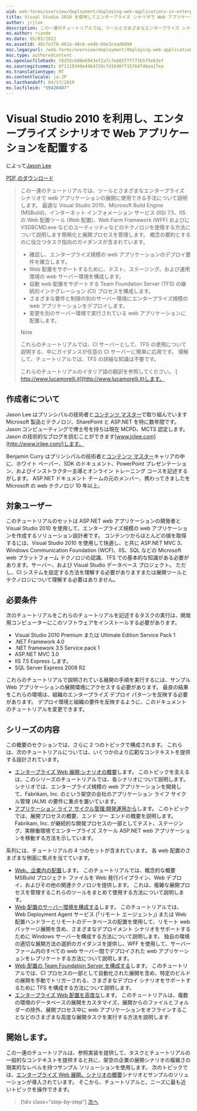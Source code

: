 ```yaml
---
uid: web-forms/overview/deployment/deploying-web-applications-in-enterprise-scenarios/deploying-web-applications-in-enterprise-scenarios
title: Visual Studio 2010 を使用してエンタープライズ シナリオで Web アプリケーションの配置 |Microsoft Docs
author: jrjlee
description: この一連のチュートリアルでは、ツールとさまざまなエンタープライズ シナリオで web アプリケーションの展開に使用できる手法について説明します。 最適な使用方法について説明しています.
ms.author: riande
ms.date: 05/03/2012
ms.assetid: 48cfe378-d62a-48c6-a4db-6be3cead6898
msc.legacyurl: /web-forms/overview/deployment/deploying-web-applications-in-enterprise-scenarios/deploying-web-applications-in-enterprise-scenarios
msc.type: authoredcontent
ms.openlocfilehash: f8d55cb98e6943ef2a7c7eb05f7f771b5f5e63ef
ms.sourcegitcommit: 0f1119340e4464720cfd16d0ff15764746ea1fea
ms.translationtype: MT
ms.contentlocale: ja-JP
ms.lasthandoff: 04/17/2019
ms.locfileid: "59420407"
---
```

# <a name="deploying-web-applications-in-enterprise-scenarios-using-visual-studio-2010"></a>Visual Studio 2010 を利用し、エンタープライズ シナリオで Web アプリケーションを配置する

によって[Jason Lee](https://github.com/jrjlee)

[PDF のダウンロード](https://msdnshared.blob.core.windows.net/media/MSDNBlogsFS/prod.evol.blogs.msdn.com/CommunityServer.Blogs.Components.WeblogFiles/00/00/00/63/56/8130.DeployingWebAppsInEnterpriseScenarios.pdf)

> この一連のチュートリアルでは、ツールとさまざまなエンタープライズ シナリオで web アプリケーションの展開に使用できる手法について説明します。 最適な Visual Studio 2010、Microsoft Build Engine (MSBuild)、インターネット インフォメーション サービス (IIS) 7.5、IIS の Web 配置ツール (Web 配置)、Web Farm Framework (WFF) およびに VSDBCMD.exe などのユーティリティなどのテクノロジを使用する方法について説明します簡略化と展開プロセスを管理します。 概念の要約とするのに役立つタスク指向のガイダンスが含まれています。
> 
> - 確認し、エンタープライズ規模の web アプリケーションのデプロイ要件を確立します。
> - Web 配置をサポートするために、テスト、ステージング、および運用環境の web サーバー環境を構成します。
> - 自動 web 配置をサポートする Team Foundation Server (TFS) の継続的インテグレーション (CI) プロセスを構成します。
> - さまざまな要件と制限の別のサーバー環境にエンタープライズ規模の web アプリケーションをデプロイします。
> - 変更を別のサーバー環境で実行されている web アプリケーションに配置します。
> 
> > [!NOTE]
> > これらのチュートリアルでは、CI サーバーとして、TFS の使用について説明する、中にガイダンスが任意の CI サーバーに簡単に応用です。 理解して、チュートリアルでは、TFS の詳細な知識は不要です。
> 
> 
> これらのチュートリアルのイタリア語の翻訳を参照してください。 [ http://www.lucamorelli.it](http://www.lucamorelli.it)します。


## <a name="about-the-authors"></a>作成者について

Jason Lee はプリンシパルの技術者と[コンテンツ マスター](http://www.contentmaster.com/)で取り組んでいます Microsoft 製品とテクノロジ、SharePoint と ASP.NET を特に数年間です。 Jason コンピューティングで博士号を持ちは現在 MCPD、MCTS 認定します。 Jason の技術的なブログを読むことができます[www.jrjlee.com](http://www.jrjlee.com/)します。

Benjamin Curry はプリンシパルの技術者と[コンテンツ マスター](http://www.contentmaster.com/)キャリアの中に、ホワイト ペーパー、SDK のドキュメント、PowerPoint プレゼンテーション、およびインストラクター主導とオンライン トレーニング コースを記述するがします。 ASP.NET ドキュメント チームの元のメンバー、携わってきましたを Microsoft の web テクノロジ 10 年以上。

## <a name="target-audience"></a>対象ユーザー

このチュートリアルのセットは ASP.NET web アプリケーションの開発者と Visual Studio 2010 を使用して、エンタープライズ規模の web アプリケーションを作成するソリューション設計者です。 コンテンツからほとんどの値を取得するには、Visual Studio 2010 を使用して快適し、と共に ASP.NET MVC 3、Windows Communication Foundation (WCF)、IIS、SQL などの Microsoft web プラットフォーム テクノロジの認識、TFS での基本的な知識がある必要があります。サーバー、および Visual Studio データベース プロジェクト。 ただし、CI システムを設定する方法を理解する必要がありますまたは展開ツールとテクノロジについて理解する必要はありません。

## <a name="requirements"></a>必要条件

次のチュートリアルをこれらのチュートリアルを記述するタスクの実行は、開発用コンピューターにこのソフトウェアをインストールする必要があります。

- Visual Studio 2010 Premium または Ultimate Edition Service Pack 1
- .NET Framework 4.0
- .NET framework 3.5 Service pack 1
- ASP.NET MVC 3.0
- IIS 7.5 Express します。
- SQL Server Express 2008 R2

これらのチュートリアルで説明されている展開の手順を実行するには、サンプル Web アプリケーションの展開環境にアクセスする必要があります。 最良の結果をこれらの環境は、組織のエンタープライズ デプロイ パターンを反映する必要があります。 デプロイ環境と組織の要件を反映するように、このドキュメントのチュートリアルを変更できます。

## <a name="series-contents"></a>シリーズの内容

この概要のセクションでは、さらに 2 つのトピックで構成されます。 これらは、次のチュートリアルについては、いくつかのより広範なコンテキストを提供する設計されています。

- [エンタープライズ Web 展開:シナリオの概要](enterprise-web-deployment-scenario-overview.md)します。 このトピックを支えるは、このシリーズのチュートリアルでは、各シナリオについて説明します。 シナリオでは、エンタープライズ規模の web アプリケーションを開発して、Fabrikam, Inc. のという架空の会社のアプリケーション ライフ サイクル管理 (ALM) の要件に重点を置いています。
- [アプリケーション ライフ サイクル管理:開発運用から](application-lifecycle-management-from-development-to-production.md)します。 このトピックでは、展開プロセスの概要、エンド ツー エンドの概要を説明します。 Fabrikam, Inc. が継続的な開発プロセスの一部としてテスト、ステージング、実稼働環境でエンタープライズ スケール ASP.NET web アプリケーションを移動する方法を示しています。

系列には、チュートリアルの 4 つのセットが含まれています。 各 web 配置のさまざまな側面に焦点を当てています。

- [Web、企業内の配置](../web-deployment-in-the-enterprise/web-deployment-in-the-enterprise.md)します。 このチュートリアルでは、概念的な概要 MSBuild プロジェクト ファイルを Web 発行パイプライン、Web デプロイ、およびその他の関連テクノロジを提供します。 これは、複雑な展開プロセスを管理するこれらのツールをまとめて使用する方法について説明します。
- [Web 配置のサーバー環境を構成する](../configuring-server-environments-for-web-deployment/configuring-server-environments-for-web-deployment.md)します。 このチュートリアルでは、Web Deployment Agent サービス (「リモート エージェント」) または Web 配置ハンドラーとリモートのデータベースの配置を使用して、リモート web パッケージ展開を含め、さまざまなデプロイメント シナリオをサポートするために Windows サーバーを構成する方法について説明します。 独自の環境の適切な展開方法の選択のガイダンスを提供し、WFF を使用して、サーバー ファーム内のすべての web サーバー間でデプロイされた web アプリケーションをレプリケートする方法について説明します。
- [Web 配置の Team Foundation Server を構成する](../configuring-team-foundation-server-for-web-deployment/configuring-team-foundation-server-for-web-deployment.md)します。 このチュートリアルでは、CI プロセスの一部として自動化された展開を含め、特定のビルドの展開を手動でトリガーされる、さまざまなデプロイ シナリオをサポートするために TFS を構成する方法について説明します。
- [エンタープライズ Web 配置を高度な](../advanced-enterprise-web-deployment/advanced-enterprise-web-deployment.md)します。 このチュートリアルは、複数の環境のデータベースの展開をカスタマイズ、展開からのファイルとフォルダーの除外、展開プロセス中に web アプリケーションをオフラインすることなどのさまざまな高度な展開タスクを実行する方法を説明します.

## <a name="where-to-start"></a>開始します。

この一連のチュートリアルは、参照実装を提供して、タスクとチュートリアルの一般的なコンテキストを提供すると共に、架空の企業の展開シナリオの複雑さの現実的なレベルを持つサンプル ソリューションを使用します。 次のトピックでは、[エンタープライズ Web 展開。シナリオの概要](enterprise-web-deployment-scenario-overview.md)シナリオとサンプルのソリューションが導入されています。 そこから、チュートリアルと、ニーズに最も近いトピックを操作できます。

> [!div class="step-by-step"]
> [次へ](enterprise-web-deployment-scenario-overview.md)
